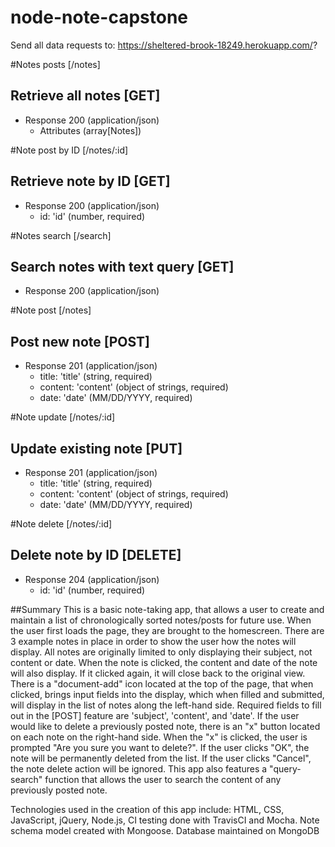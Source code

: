 # node-note-capstone

Send all data requests to:
   https://sheltered-brook-18249.herokuapp.com/?
   
   #Notes posts [/notes]
   ## Retrieve all notes [GET]
   + Response 200 (application/json)
       + Attributes (array[Notes])
        
   #Note post by ID [/notes/:id]
   ## Retrieve note by ID [GET]
   + Response 200 (application/json)
       + id: 'id' (number, required)
   
   #Notes search [/search]
   ## Search notes with text query [GET]
   + Response 200 (application/json)
         
   #Note post [/notes]
   ## Post new note [POST]
   + Response 201 (application/json)
       + title: 'title' (string, required)
       + content: 'content' (object of strings, required)
       + date: 'date' (MM/DD/YYYY, required)
   
   #Note update [/notes/:id]
   ## Update existing note [PUT]
   + Response 201 (application/json)
       + title: 'title' (string, required)
       + content: 'content' (object of strings, required)
       + date: 'date' (MM/DD/YYYY, required)
   
   #Note delete [/notes/:id]
   ## Delete note by ID [DELETE]
   + Response 204 (application/json)
       + id: 'id' (number, required)
       
       
 ##Summary
     This is a basic note-taking app, that allows a user to create and maintain a list of chronologically sorted notes/posts for future use. When the user first loads the page, they are brought to the homescreen. There are 3 example notes in place in order to show the user how the notes will display. All notes are originally limited to only displaying their subject, not content or date. When the note is clicked, the content and date of the note will also display. If it clicked again, it will close back to the original view. There is a "document-add" icon located at the top of the page, that when clicked, brings input fields into the display, which when filled and submitted, will display in the list of notes along the left-hand side. Required fields to fill out in the [POST] feature are 'subject', 'content', and 'date'. If the user would like to delete a previously posted note, there is an "x" button located on each note on the right-hand side. When the "x" is clicked, the user is prompted "Are you sure you want to delete?". If the user clicks "OK", the note will be permanently deleted from the list. If the user clicks "Cancel", the note delete action will be ignored. This app also features a "query-search" function that allows the user to search the content of any previously posted note. 
     
     
Technologies used in the creation of this app include: HTML, CSS, JavaScript, jQuery, Node.js, CI testing done with TravisCI and Mocha. Note schema model created with Mongoose. Database maintained on MongoDB
   
   
